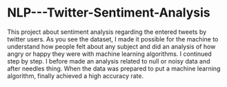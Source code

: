 # NLP---Twitter-Sentiment-Analysis

This project about sentiment analysis regarding the entered tweets by twitter users. As you see the dataset, I made it possible for the machine to understand how people felt about any subject and did an analysis of how angry or happy they were with machine learning algorithms. I continued step by step. I before made an analysis related to null or noisy data and after needles thing. When the data was prepared to put a machine learning algorithm, finally achieved a high accuracy rate.
